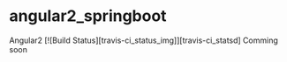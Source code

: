 # angular2_springboot
Angular2 [![Build Status][travis-ci_status_img]][travis-ci_statsd]
Comming soon
